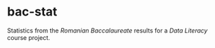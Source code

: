 # bac-stat

Statistics from the *Romanian Baccalaureate* results for a *Data Literacy* course project.
